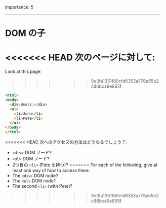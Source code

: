 importance: 5

---

# DOM の子

<<<<<<< HEAD
次のページに対して:
=======
Look at this page:
>>>>>>> 9e3fa1351f80cfd6353a778a55b2c86bca9e895f

```html
<html>
<body>
  <div>Users:</div>
  <ul>
    <li>John</li>
    <li>Pete</li>
  </ul>
</body>
</html>
```

<<<<<<< HEAD
次へのアクセスの方法はどうなるでしょう？:
- `<div>` DOM ノード?
- `<ul>` DOM ノード?
- 2つ目の `<li>` (Pete を持つ)?
=======
For each of the following, give at least one way of how to access them:
- The `<div>` DOM node?
- The `<ul>` DOM node?
- The second `<li>` (with Pete)?
>>>>>>> 9e3fa1351f80cfd6353a778a55b2c86bca9e895f
